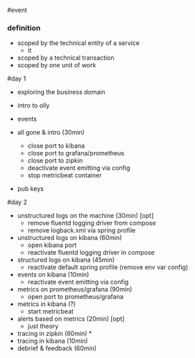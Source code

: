 #event


### definition
* scoped by the technical entity of a service
  * it 
* scoped by a technical transaction 
* scoped by one unit of work










#day 1

* exploring the business domain
* intro to olly
* events

* all gone & intro                  (30min)
  * close port to kibana
  * close port to grafana/prometheus
  * close port to zipkin
  * deactivate event emitting via config
  * stop metricbeat container
* pub keys

#day 2

* unstructured logs on the machine  (30min) [opt]
  * remove fluentd logging driver from compose
  * remove logback.xml via spring profile
* unstructured logs on kibana       (60min)
  * open kibana port
  * reactivate fluentd logging driver in compose
* structured logs on kibana         (45min)
  * reactivate default spring profile (remove env var config)
* events on kibana                  (10min)
  * reactivate event emitting via config
* metrics on prometheus/grafana     (90min)
  * open port to prometheus/grafana
* metrics in kibana                 (?)
  * start metricbeat
* alerts based on metrics           (20min) [opt]
  * just theory
* tracing in zipkin                 (60min)
  * 
* tracing in kibana                 (10min)
* debrief & feedback                (60min)